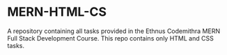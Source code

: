 # MERN-HTML-CS
A repository containing all tasks provided in the Ethnus Codemithra MERN Full Stack Development Course. This repo contains only HTML and CSS tasks.
